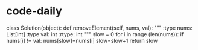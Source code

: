 # code-daily
class Solution(object):
    def removeElement(self, nums, val):
        """
        :type nums: List[int]
        :type val: int
        :rtype: int
        """
        slow = 0
        for i in range (len(nums)):
            if nums[i] != val:
                nums[slow]=nums[i]
                slow=slow+1
        return slow
